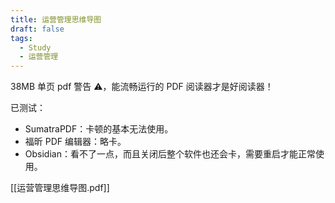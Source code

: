 ```yaml
---
title: 运营管理思维导图
draft: false
tags:
  - Study
  - 运营管理
---
```

38MB 单页 pdf 警告 ⚠️，能流畅运行的 PDF 阅读器才是好阅读器！

已测试：
- SumatraPDF：卡顿的基本无法使用。
- 福昕 PDF 编辑器：略卡。
- Obsidian：看不了一点，而且关闭后整个软件也还会卡，需要重启才能正常使用。

[[运营管理思维导图.pdf]]